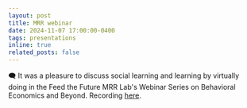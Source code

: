 ```yaml
---
layout: post
title: MRR webinar
date: 2024-11-07 17:00:00-0400
tags: presentations
inline: true
related_posts: false
---
```


:left_speech_bubble: It was a pleasure to discuss social learning and learning by virtually doing in the Feed the Future MRR Lab's Webinar Series on Behavioral Economics and Beyond. Recording [here](https://www.youtube.com/watch?v=wyGKuhOPkgM).
